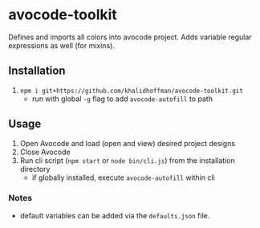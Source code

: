 # avocode-toolkit
Defines and imports all colors into avocode project. Adds variable regular expressions as well (for mixins).

## Installation
1. `npm i git+https://github.com/khalidhoffman/avocode-toolkit.git`
    * run with global `-g` flag to add `avocode-autofill` to path
## Usage
1. Open Avocode and load (open and view) desired project designs
2. Close Avocode
3. Run cli script (`npm start` or `node bin/cli.js`) from the installation directory
    * if globally installed, execute `avocode-autofill` within cli
    
### Notes
* default variables can be added via the `defaults.json` file.
